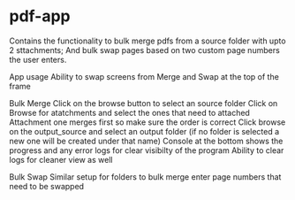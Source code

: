 # pdf-app
Contains the functionality to bulk merge pdfs from a source folder with upto 2 sttachments;
And bulk swap pages based on two custom page numbers the user enters.

App usage
Ability to swap screens from Merge and Swap at the top of the frame

Bulk Merge
Click on the browse button to select an source folder
Click on Browse for atatchments and select the ones that need to attached
Attachment one merges first so make sure the order is correct
Click browse on the output_source and select an output folder (if no folder is selected a new one will be created under that name)
Console at the bottom shows the progress and any error logs for clear visibilty of the program
Ability to clear logs for cleaner view as well

Bulk Swap
Similar setup for folders to bulk merge
enter page numbers that need to be swapped
